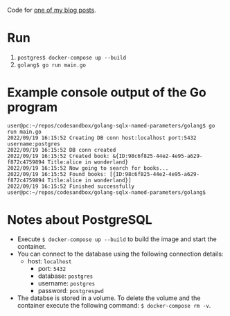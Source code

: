 Code for [one of my blog posts](https://zauner.nllk.net/post/0044-golang-sqlx-named-parameters/).

# Run

1. `postgres$ docker-compose up --build`
2. `golang$ go run main.go`

# Example console output of the Go program

```
user@pc:~/repos/codesandbox/golang-sqlx-named-parameters/golang$ go run main.go 
2022/09/19 16:15:52 Creating DB conn host:localhost port:5432 username:postgres
2022/09/19 16:15:52 DB conn created
2022/09/19 16:15:52 Created book: &{ID:98c6f825-44e2-4e95-a629-f872c4759894 Title:alice in wonderland}
2022/09/19 16:15:52 Now going to search for books...
2022/09/19 16:15:52 Found books: [{ID:98c6f825-44e2-4e95-a629-f872c4759894 Title:alice in wonderland}]
2022/09/19 16:15:52 Finished successfully
user@pc:~/repos/codesandbox/golang-sqlx-named-parameters/golang$
```

# Notes about PostgreSQL

* Execute `$ docker-compose up --build` to build the image and start the container.
* You can connect to the database using the following connection details:
  * host: `localhost`
	* port: `5432`
	* database: `postgres`
	* username: `postgres`
	* password: `postgrespwd`
* The databse is stored in a volume. To delete the volume and the container
  execute the following command: `$ docker-compose rm -v`.
